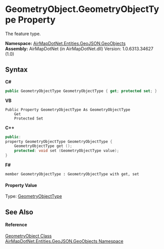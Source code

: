 # GeometryObject.GeometryObjectType Property 
 

The feature type.

**Namespace:**&nbsp;<a href="N_AirMapDotNet_Entities_GeoJSON_GeoObjects">AirMapDotNet.Entities.GeoJSON.GeoObjects</a><br />**Assembly:**&nbsp;AirMapDotNet (in AirMapDotNet.dll) Version: 1.0.6313.34627 (1.0)

## Syntax

**C#**<br />
``` C#
public GeometryObjectType GeometryObjectType { get; protected set; }
```

**VB**<br />
``` VB
Public Property GeometryObjectType As GeometryObjectType
	Get
	Protected Set
```

**C++**<br />
``` C++
public:
property GeometryObjectType GeometryObjectType {
	GeometryObjectType get ();
	protected: void set (GeometryObjectType value);
}
```

**F#**<br />
``` F#
member GeometryObjectType : GeometryObjectType with get, set

```


#### Property Value
Type: <a href="T_AirMapDotNet_Entities_GeoJSON_GeoObjects_GeometryObjectType">GeometryObjectType</a>

## See Also


#### Reference
<a href="T_AirMapDotNet_Entities_GeoJSON_GeoObjects_GeometryObject">GeometryObject Class</a><br /><a href="N_AirMapDotNet_Entities_GeoJSON_GeoObjects">AirMapDotNet.Entities.GeoJSON.GeoObjects Namespace</a><br />